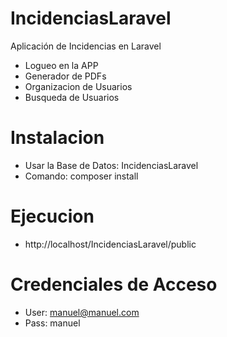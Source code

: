 # IncidenciasLaravel
Aplicación de Incidencias en Laravel
- Logueo en la APP
- Generador de PDFs
- Organizacion de Usuarios
- Busqueda de Usuarios

# Instalacion
- Usar la Base de Datos: IncidenciasLaravel
- Comando: composer install

# Ejecucion
- http://localhost/IncidenciasLaravel/public

# Credenciales de Acceso
- User: manuel@manuel.com
- Pass: manuel
